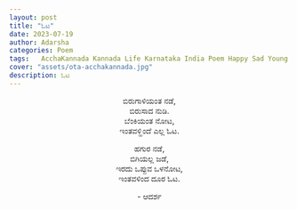```yaml
---
layout: post
title: "ಓಟ"
date: 2023-07-19
author: Adarsha
categories: Poem
tags:	AcchaKannada Kannada Life Karnataka India Poem Happy Sad Young me run escape girl romance love hate
cover: "assets/ota-acchakannada.jpg"
description: ಓಟ
---
```


<p align ="center"> ಬಿರುಗಾಳಿಯಂತ ನಡೆ, <br>
ಬಿರುಸಾದ ನುಡಿ. <br>
ಬೆಂಕಿಯಂತ ನೋಟ, <br>
ಇಂತವಳ್ಹಿಂದೆ ಎಲ್ಲ ಓಟ. </p>

<p align ="center"> ಹಗುರ ನಡೆ, <br>
ಬಿಗಿಯಲ್ಲ ಜಡೆ, <br>
ಇರದು ಒಪ್ಪುವ ಒಳನೋಟ, <br>
ಇಂತವಳಿಂದ ದೂರ ಓಟ. </p>

<p align ="center"> - ಆದರ್ಶ </p>
